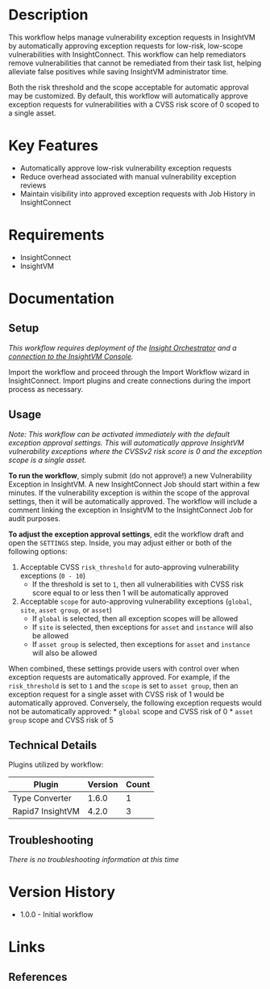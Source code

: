 # Description

This workflow helps manage vulnerability exception requests in InsightVM by automatically approving exception requests for low-risk, low-scope vulnerabilities with InsightConnect. This workflow can help remediators remove vulnerabilities that cannot be remediated from their task list, helping alleviate false positives while saving InsightVM administrator time.

Both the risk threshold and the scope acceptable for automatic approval may be customized. By default, this workflow will automatically approve exception requests for vulnerabilities with a CVSS risk score of 0 scoped to a single asset.

# Key Features

* Automatically approve low-risk vulnerability exception requests
* Reduce overhead associated with manual vulnerability exception reviews
* Maintain visibility into approved exception requests with Job History in InsightConnect

# Requirements

* InsightConnect
* InsightVM

# Documentation

## Setup

*This workflow requires deployment of the [Insight Orchestrator](https://docs.rapid7.com/insightconnect/install-and-activate-the-orchestrator) and a [connection to the InsightVM Console](https://extensions.rapid7.com/extension/rapid7_insightvm#Documentation-Setup).*

Import the workflow and proceed through the Import Workflow wizard in InsightConnect. Import plugins and create connections during the import process as necessary.

## Usage

*Note: This workflow can be activated immediately with the default exception approval settings. This will automatically approve InsightVM vulnerability exceptions where the CVSSv2 risk score is 0 and the exception scope is a single asset.*

**To run the workflow**, simply submit (do not approve!) a new Vulnerability Exception in InsightVM. A new InsightConnect Job should start within a few minutes. If the vulnerability exception is within the scope of the approval settings, then it will be automatically approved. The workflow will include a comment linking the exception in InsightVM to the InsightConnect Job for audit purposes.

**To adjust the exception approval settings**, edit the workflow draft and open the `SETTINGS` step. Inside, you may adjust either or both of the following options: 

1. Acceptable CVSS `risk_threshold` for auto-approving vulnerability exceptions (`0 - 10`)
    * If the threshold is set to `1`, then all vulnerabilities with CVSS risk score equal to or less then 1 will be automatically approved
2. Acceptable `scope` for auto-approving vulnerability exceptions (`global`, `site`, `asset group`, or  `asset`)
    * If `global` is selected, then all exception scopes will be allowed
    * If `site` is selected, then exceptions for `asset` and `instance` will also be allowed
    * If `asset group` is selected, then exceptions for `asset` and `instance` will also be allowed

When combined, these settings provide users with control over when exception requests are automatically approved. For example, if the `risk_threshold` is set to `1` and the `scope` is set to `asset group`, then an exception request for a single asset with CVSS risk of 1 would be automatically approved. Conversely, the following exception requests would not be automatically approved:
    *  `global` scope and CVSS risk of 0
    *  `asset group` scope and CVSS risk of 5 

## Technical Details

Plugins utilized by workflow:

|Plugin|Version|Count|
|----|----|--------|
|Type Converter|1.6.0|1|
|Rapid7 InsightVM|4.2.0|3|


## Troubleshooting

_There is no troubleshooting information at this time_

# Version History

* 1.0.0 - Initial workflow

# Links

## References


